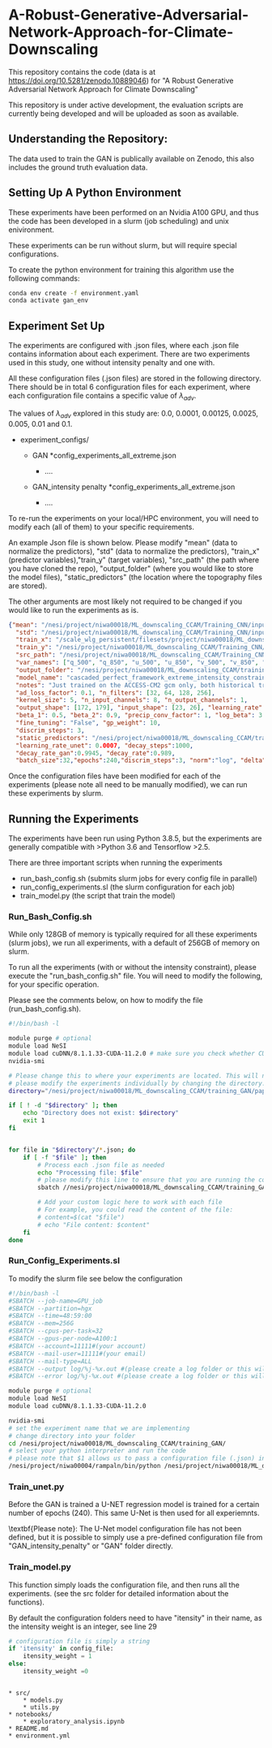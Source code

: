 # A-Robust-Generative-Adversarial-Network-Approach-for-Climate-Downscaling
This repository contains the code (data is at https://doi.org/10.5281/zenodo.10889046) for "A Robust Generative Adversarial Network Approach for Climate Downscaling"

This repository is under active development, the evaluation scripts are currently being developed and will be uploaded as soon as available. 

## Understanding the Repository:

The data used to train the GAN is publically available on Zenodo, this also includes the ground truth evaluation data. 

## Setting Up A Python Environment
These experiments have been performed on an Nvidia A100 GPU, and thus the code has been developed in a
slurm (job scheduling) and unix enivironment.

These experiments can be run without slurm, but will require special configurations.

To create the python environment for training this algorithm use the following commands:

```bash
conda env create -f environment.yaml
conda activate gan_env
```


## Experiment Set Up

The experiments are configured with .json files, where each .json file contains information about each experiment.
There are two experiments used in this study, one without intensity penalty and one with.

All these configuration files (.json files) are stored in the following directory.
There should be in total 6 configuration files for each experiment, where each configuration file contains a specific value of $\lambda_{adv}$.

The values of $\lambda_{adv}$ explored in this study are: 0.0, 0.0001, 0.00125, 0.0025, 0.005, 0.01 and 0.1.

* experiment_configs/
    * GAN
        *config_experiments_all_extreme.json
        * ....

    * GAN_intensity penalty
        *config_experiments_all_extreme.json
        * ....

To re-run the experiments on your local/HPC environment, you will need to modify each (all of them)
to your specific requirements.

An example Json file is shown below.
Please modify "mean" (data to normalize the predictors), "std" (data to normalize the predictors),
 "train_x" (predictor variables),"train_y" (target variables), "src_path" (the path where you have cloned the repo),
 "output_folder" (where you would like to store the model files), "static_predictors" (the location where the topography files are stored).

 The other arguments are most likely not required to be changed if you would like to run the experiments as is.

```json
{"mean": "/nesi/project/niwa00018/ML_downscaling_CCAM/Training_CNN/inputs/ERA5/mean_1974_2011.nc",
  "std": "/nesi/project/niwa00018/ML_downscaling_CCAM/Training_CNN/inputs/ERA5/std_1974_2011.nc",
  "train_x": "/scale_wlg_persistent/filesets/project/niwa00018/ML_downscaling_CCAM/Training_CNN/inputs/CCAM_emulator_precip_fields/Combined_ACCESS-CM2/ACCESS-CM2_hist.nc",
  "train_y": "/nesi/project/niwa00018/ML_downscaling_CCAM/Training_CNN/inputs/CCAM_emulator_precip_fields/Combined_ACCESS-CM2/ACCESS_CM2_pr_hist.nc",
  "src_path": "/nesi/project/niwa00018/ML_downscaling_CCAM/Training_CNN/ops/training_GAN",
  "var_names": ["q_500", "q_850", "u_500", "u_850", "v_500", "v_850", "t_500", "t_850"],
  "output_folder": "/nesi/project/niwa00018/ML_downscaling_CCAM/training_GAN/paper_experiments/models",
  "model_name": "cascaded_perfect_framework_extreme_intensity_constraint",
  "notes": "Just trained on the ACCESS-CM2 gcm only, both historical training",
  "ad_loss_factor": 0.1, "n_filters": [32, 64, 128, 256],
  "kernel_size": 5, "n_input_channels": 8, "n_output_channels": 1,
  "output_shape": [172, 179], "input_shape": [23, 26], "learning_rate": 0.0002,
  "beta_1": 0.5, "beta_2": 0.9, "precip_conv_factor": 1, "log_beta": 3.5,
  "fine_tuning": "False", "gp_weight": 10,
  "discrim_steps": 3,
  "static_predictors": "/nesi/project/niwa00018/ML_downscaling_CCAM/training_GAN/ancil_fields/ERA5_eval_ccam_12km.198110_NZ_Invariant.nc",
  "learning_rate_unet": 0.0007, "decay_steps":1000,
  "decay_rate_gan":0.9945, "decay_rate":0.989,
  "batch_size":32,"epochs":240,"discrim_steps":3, "norm":"log", "delta":0.01}
```

Once the configuration files have been modified for each of the experiments (please note all need to be manually modified), we can run these experiments by slurm.

## Running the Experiments
The experiments have been run using Python 3.8.5, but the experiments are generally compatible with >Python 3.6 and Tensorflow >2.5.

There are three important scripts when running the experiments
* run_bash_config.sh (submits slurm jobs for every config file in parallel)
* run_config_experiments.sl (the slurm configuration for each job)
* train_model.py (the script that train the model)

### Run_Bash_Config.sh

While only 128GB of memory is typically required for all these experiments (slurm jobs), we run all experiments, with a default of 256GB of memory on slurm.

To run all the experiments (with or without the intensity constraint), please execute the "run_bash_config.sh" file.
You will need to modify the following, for your specific operation.

Please see the comments below, on how to modify the file (run_bash_config.sh).

```bash
#!/bin/bash -l

module purge # optional
module load NeSI
module load cuDNN/8.1.1.33-CUDA-11.2.0 # make sure you check whether CUDA and cuDNN have been successfully loaded.
nvidia-smi

# Please change this to where your experiments are located. This will need to be repeated for both with and without the intensity constraint
# please modify the experiments individually by changing the directory.
directory="/nesi/project/niwa00018/ML_downscaling_CCAM/training_GAN/paper_experiments/intensity_penalty"

if [ ! -d "$directory" ]; then
    echo "Directory does not exist: $directory"
    exit 1
fi


for file in "$directory"/*.json; do
    if [ -f "$file" ]; then
        # Process each .json file as needed
        echo "Processing file: $file"
        # please modify this line to ensure that you are running the correct script
        sbatch //nesi/project/niwa00018/ML_downscaling_CCAM/training_GAN/run_config_experiments.sl $file

        # Add your custom logic here to work with each file
        # For example, you could read the content of the file:
        # content=$(cat "$file")
        # echo "File content: $content"
    fi
done
```
### Run_Config_Experiments.sl
To modify the slurm file see below the configuration

```bash
#!/bin/bash -l
#SBATCH --job-name=GPU_job
#SBATCH --partition=hgx
#SBATCH --time=48:59:00
#SBATCH --mem=256G
#SBATCH --cpus-per-task=32
#SBATCH --gpus-per-node=A100:1
#SBATCH --account=11111#(your account)
#SBATCH --mail-user=11111#(your email)
#SBATCH --mail-type=ALL
#SBATCH --output log/%j-%x.out #(please create a log folder or this will fail)
#SBATCH --error log/%j-%x.out #(please create a log folder or this will fail)

module purge # optional
module load NeSI
module load cuDNN/8.1.1.33-CUDA-11.2.0

nvidia-smi
# set the experiment name that we are implementing
# change directory into your folder
cd /nesi/project/niwa00018/ML_downscaling_CCAM/training_GAN/
# select your python interpreter and run the code
# please note that $1 allows us to pass a configuration file (.json) into the script.
/nesi/project/niwa00004/rampaln/bin/python /nesi/project/niwa00018/ML_downscaling_CCAM/training_GAN/unet_pretraining_nobn.py $1
```
### Train_unet.py
Before the GAN is trained a U-NET regression model is trained for a certain number of epochs (240). This same U-Net is then used
for all experiemnts.

\textbf{Please note}: The U-Net model configuration file has not been defined, but it is possible to simply use a pre-defined configuration file
from "GAN_intensity_penalty" or "GAN" folder directly.



### Train_model.py

This function simply loads the configuration file, and then runs all the experiments. (see the src folder for detailed information about the functions).

By default the configuration folders need to have "itensity" in their name, as the intensity weight is an integer, see line 29

```python
# configuration file is simply a string
if 'itensity' in config_file:
    itensity_weight = 1
else:
    itensity_weight =0
```




```

* src/
    * models.py
    * utils.py
* notebooks/
    * exploratory_analysis.ipynb
* README.md
* environment.yml
